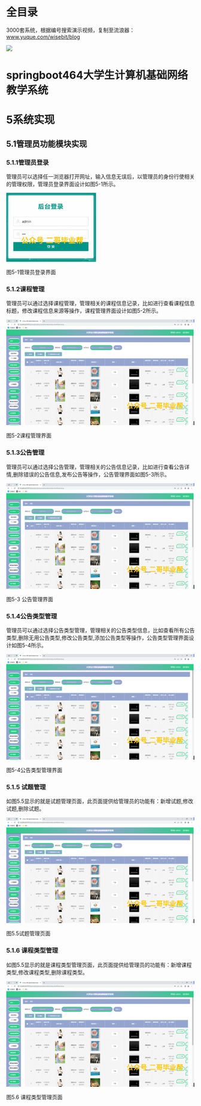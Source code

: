 # 全目录

3000套系统，根据编号搜索演示视频，复制至流浪器：www.yuque.com/wisebit/blog


![](https://bitwise.oss-cn-heyuan.aliyuncs.com/2024/11/06/qq_wechat.png)
# springboot464大学生计算机基础网络教学系统
# 5系统实现
## 5.1管理员功能模块实现
### 5.1.1管理员登录
管理员可以选择任一浏览器打开网址，输入信息无误后，以管理员的身份行使相关的管理权限，管理员登录界面设计如图5-1所示。

![](/md/blog.006.png)

图5-1管理员登录界面
### 5.1.2课程管理
管理员可以通过选择课程管理，管理相关的课程信息记录，比如进行查看课程信息标题，修改课程信息来源等操作，课程管理界面设计如图5-2所示。

![](/md/blog.007.png)

图5-2课程管理界面

### 5.1.3公告管理
管理员可以通过选择公告管理，管理相关的公告信息记录，比如进行查看公告详情,删除错误的公告信息,发布公告等操作，公告管理界面如图5-3所示。

![](/md/blog.007.png)

图5-3 公告管理界面
### 5.1.4公告类型管理
管理员可以通过选择公告类型管理，管理相关的公告类型信息，比如查看所有公告类型,删除无用公告类型,修改公告类型,添加公告类型等操作，公告类型管理界面设计如图5-4所示。

![](/md/blog.007.png)

图5-4公告类型管理界面
### 5.1.5 试题管理
如图5.5显示的就是试题管理页面，此页面提供给管理员的功能有：新增试题,修改试题,删除试题。

![](/md/blog.007.png)

图5.5试题管理页面
### 5.1.6 课程类型管理
如图5.5显示的就是课程类型管理页面，此页面提供给管理员的功能有：新增课程类型,修改课程类型,删除课程类型。

![](/md/blog.007.png)

图5.6 课程类型管理页面

